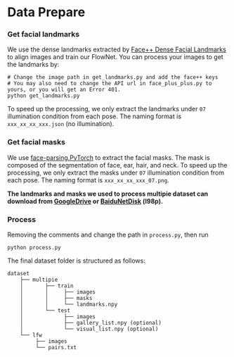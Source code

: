 # Data Prepare

### Get facial landmarks

We use the dense landmarks extracted by [Face++ Dense Facial Landmarks](https://www.faceplusplus.com/sdk/densekey/) to align images and train our FlowNet. You can process your images to get the landmarks by: 

    # Change the image path in get_landmarks.py and add the face++ keys
    # You may also need to change the API url in face_plus_plus.py to yours, or you will get an Error 401.
    python get_landmarks.py

To speed up the processing, we only extract the landmarks under `07` illumination condition from each pose. The naming format is `xxx_xx_xx_xxx.json` (no illumination).

### Get facial masks

We use [face-parsing.PyTorch](https://github.com/zllrunning/face-parsing.PyTorch) to extract the facial masks. The mask is composed of the segmentation of face, ear, hair, and neck. To speed up the processing, we only extract the masks under `07` illumination condition from each pose. The naming format is `xxx_xx_xx_xxx_07.png`.

**The landmarks and masks we used to process multipie dataset can download from [GoogleDrive](https://drive.google.com/drive/folders/1U26FvuLtXraxPrRNxCxFka3DOvRuG4NW?usp=sharing) or [BaiduNetDisk](https://pan.baidu.com/s/1X62Atd9Q_USs0aGQk3WllA) (l98p).**

### Process

Removing the comments and change the path in `process.py`, then run

    python process.py
    
The final dataset folder is structured as follows:

    dataset
        ├── multipie
        │       ├── train
        │       │     ├── images
        │       │     ├── masks
        │       │     └── landmarks.npy
        │       └── test
        │             ├── images
        │             ├── gallery_list.npy (optional)
        │             └── visual_list.npy (optional)
        └── lfw
             ├── images
             └── pairs.txt
